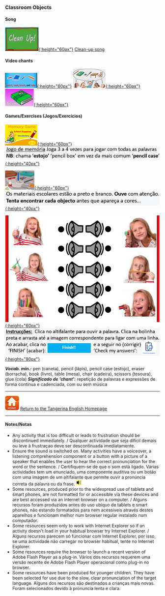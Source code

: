 <head>
<!-- Global site tag (gtag.js) - Google Analytics -->
<script async src="https://www.googletagmanager.com/gtag/js?id=UA-110947112-3"></script>
<script>
  window.dataLayer = window.dataLayer || [];
  function gtag(){dataLayer.push(arguments);}
  gtag('js', new Date());

  gtag('config', 'UA-110947112-3');
</script>
</head>

### Classroom Objects

#### Song
[![clean](/images/clean.png){:height="60px"}](https://www.youtube.com/watch?v=RmNCryV6G_M "glue (cola), pencil (lápis), crayon (lápis de cera), pencil case (estojo), ruler (régua), book (livro)") [Clean-up song](https://www.youtube.com/watch?v=RmNCryV6G_M "glue (cola), pencil (lápis), crayon (lápis de cera), pencil case (estojo), ruler (régua), book (livro)")

#### Video chants
[![pbbr](/images/pbbr.PNG){:height="60px"}](https://www.youtube.com/watch?v=MuoJnFq9JwE "pencil (lápis), book (livro), brush (pincel), ruler (régua)") [![kbss](/images/kbss.PNG){:height="60px"}](https://www.youtube.com/watch?v=3Ita5SaY4_4 "pencil (lápis), book (livro), eraser (borracha), pen (caneta), table (mesa), chair (cadeira)") [![mlss](/images/mlss.PNG){:height="60px"}](https://www.youtube.com/watch?v=g7kK989HiRQ "book (livro), chair (cadeira), desk (secretária), pencil case (estojo), pen (caneta), ruler (régua), pencil (lápis), eraser (borracha), clock (relógio), crayon (lápis de cera), scissors (tesoura), sharpener (afiador), stapler (agrafador), teacher (professor/a)")

<!---(2). [![weco](/images/weco.PNG){:height="60px"}](https://www.youtube.com/watch?v=fi0Qe-OLUCM) [Watch the video story.](https://www.youtube.com/watch?v=fi0Qe-OLUCM)-->

#### Games/Exercises (Jogos/Exercícios)  

[![ssme2](/images/ssme2.PNG){:height="60px"}](https://www.eslgamesplus.com/school-supplies-stationery-vocabulary-esl-memory-game-easy/) [![ssme2b](/images/ssme2b.PNG){:height="40px"}](https://www.eslgamesplus.com/school-supplies-stationery-vocabulary-esl-memory-game-easy/ "pen (caneta), pencil (lápis), pencil box (caixa de lápis=estojo), book (livro), eraser (borracha), ruler (régua), sharpener (afiador)")  

[![find](/images/find.PNG){:height="60px"}](https://www.youtube.com/watch?v=4XvIMPpqPKc) [![findb](/images/findb.PNG){:height="40px"}](https://www.youtube.com/watch?v=4XvIMPpqPKc)  
<!--Listen. Find the object before it appears in colour.-->
  

<!---* [![ssme3](/images/ssme3.PNG)](https://www.eslgamesplus.com/school-supplies-stationery-vocabulary-esl-memory-game-beginners/) [Game 2](https://www.eslgamesplus.com/school-supplies-stationery-vocabulary-esl-memory-game-beginners/ "glue (cola), stapler (agrafador), tape (fita cola), school bag (mochila/saco de escola), crayon (lápis de cera), triangle (triângulo), protractor (), calculator (calculador), paper (folha de papel), scissors (tesoura), notebook (caderno)")
Play three or four times to use all the words.  
Joga três ou quatro vezes para usar todas as palavras.-->

[![colvwk1](/images/colvwk1.PNG){:height="60px"}](https://www.liveworksheets.com/worksheets/en/English_as_a_Second_Language_(ESL)/Classroom_objects/Classroom_objects_(listen_and_join)_ku35271nz) [![colvwk1b](/images/colvwk1b.PNG){:height="80px"}](https://www.liveworksheets.com/worksheets/en/English_as_a_Second_Language_(ESL)/Classroom_objects/Classroom_objects_(listen_and_join)_ku35271nz)   
<!--[Compreensão do oral/'Listening'](https://www.liveworksheets.com/worksheets/en/English_as_a_Second_Language_(ESL)/Classroom_objects/Classroom_objects_(listen_and_join)_ku35271nz)  
*REMEMBER* - There's no rush. It doesn't matter how long it takes to find the pairs or how many times you do each exercise.  
*LEMBRA-TE* - Não há pressa - não tem importância o tempo que demoras a encontrar os pares ou o número de vezes é preciso fazer cada exercício.--> 

***Vocab. min.:*** pen (caneta), pencil (lápis), pencil case (estojo), eraser (borracha), book (livro), table (mesa), chair (cadeira), scissors (tesoura), glue (cola)
***Significado de 'chant':*** repetição de palavras e expressões de forma contínua e cadenciada, com ou sem música  

***

[![home](/images/home.PNG)](https://tangerina-pt.github.io/English) [Return to the Tangerina English Homepage](https://tangerina-pt.github.io/English)

***

#### Notes/Notas
* Any activity that is too difficult or leads to frustration should be discontinued immediately. / Qualquer actividade que seja difícil demais ou leve à frustraçao deve ser descontinuada imediatamente.
* Ensure the sound is switched on. Many activities have a voiceover, a listening comprehension component or a button with a picture of a speaker that enables the user to hear the correct pronunciation for the word or the sentence. / Certifiquem-se de que o som está ligado. Várias actividades tem um enunciado, uma componente auditiva ou um botão com uma imagem de um altifalante que permite ouvir a pronúncia correta da palavra ou da frase. ![spkr2](/images/spkr2.PNG)
* Some resources, produced prior to the widespread use of tablets and smart phones, are not formatted for or accessible via these devices and are best accessed via an internet browser on a computer. / Alguns recursos foram produzidos antes do uso ubíquo de tablets e smart phones, não estando formatados para nem acessíveis através destes aparelhos e funcionam melhor num browser regular instalado num computador.
* Some resources seem only to work with Internet Explorer so if an activity doesn't load in your habitual browser try Internet Explorer. / Alguns recursos parecem só funcionar com Internet Explorer, por isso, se uma actividade não carregar no browser habitual, tente no Internet Explorer.
* Some resources require the browser to launch a recent version of Adobe Flash Player as a plug-in. Vários dos recursos requerem uma versão recente de Adobe Flash Player operacional como plug-in no browser.
* Some resources have been produced for younger children. They have been selected for use due to the slow, clear pronunciation of the target language. Alguns dos recursos são destinados a crianças mais novas. Foram selecionados devido à pronuncia lenta e clara.
